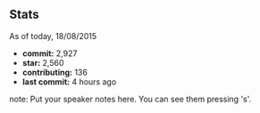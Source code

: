 ##  Stats

As of today, 18/08/2015
- **commit:** 2,927
- **star:** 2,560
- **contributing:** 136
- **last commit:** 4 hours ago


note:
    Put your speaker notes here.
    You can see them pressing 's'.
